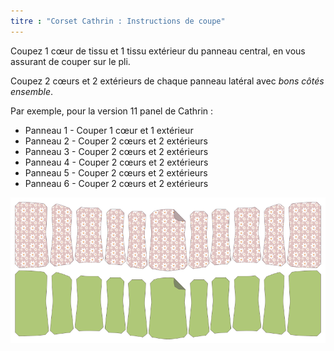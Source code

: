 ```yaml
---
titre : "Corset Cathrin : Instructions de coupe"
---
```


Coupez 1 cœur de tissu et 1 tissu extérieur du panneau central, en vous assurant de couper sur le pli.

Coupez 2 cœurs et 2 extérieurs de chaque panneau latéral avec _bons côtés ensemble_.

Par exemple, pour la version 11 panel de Cathrin :

- Panneau 1 - Couper 1 cœur et 1 extérieur
- Panneau 2 - Couper 2 cœurs et 2 extérieurs
- Panneau 3 - Couper 2 cœurs et 2 extérieurs
- Panneau 4 - Couper 2 cœurs et 2 extérieurs
- Panneau 5 - Couper 2 cœurs et 2 extérieurs
- Panneau 6 - Couper 2 cœurs et 2 extérieurs

![Motif de pièces](cathrin_cutting.png)
